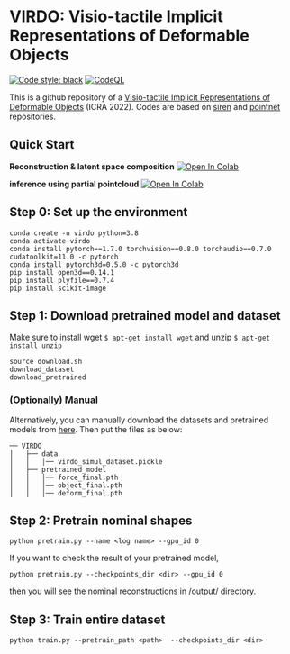 # VIRDO: Visio-tactile Implicit Representations of Deformable Objects 
<a href="https://github.com/psf/black"><img alt="Code style: black" src="https://img.shields.io/badge/code%20style-black-000000.svg"></a>
[![CodeQL](https://github.com/MMintLab/VIRDO/actions/workflows/codeql-analysis.yml/badge.svg)](https://github.com/MMintLab/VIRDO/actions/workflows/codeql-analysis.yml)

This is a github repository of a [Visio-tactile Implicit Representations of Deformable Objects](https://arxiv.org/abs/2202.00868) (ICRA 2022).
Codes are based on [siren](https://github.com/vsitzmann/siren) and [pointnet](https://github.com/charlesq34/pointnet) repositories.

## Quick Start
**Reconstruction & latent space composition** [![Open In Colab](https://colab.research.google.com/assets/colab-badge.svg)](https://colab.research.google.com/drive/15T89qRkZuOFfcHYEa24mlZUuFeni1QqI#scrollTo=izxG2oGAriLK&uniqifier=1)

**inference using partial pointcloud** [![Open In Colab](https://colab.research.google.com/assets/colab-badge.svg)](https://colab.research.google.com/drive/1ZY5LVsKR8qN99C0EeyyqVnsWWg4v6vPN#scrollTo=f53ea8fc)

## Step 0: Set up the environment
```angular2html
conda create -n virdo python=3.8
conda activate virdo
conda install pytorch==1.7.0 torchvision==0.8.0 torchaudio==0.7.0 cudatoolkit=11.0 -c pytorch
conda install pytorch3d=0.5.0 -c pytorch3d
pip install open3d==0.14.1
pip install plyfile==0.7.4
pip install scikit-image
```

## Step 1: Download pretrained model and dataset
Make sure to install wget ```$ apt-get install wget``` and unzip ```$ apt-get install unzip```

```angular2html
source download.sh
download_dataset
download_pretrained
```
### (Optionally) Manual
Alternatively, you can manually download the datasets and pretrained models from [here](https://www.dropbox.com/sh/4gnme6f0srhnk23/AAABlA6n8cfyo-GsaiDEqLoba?dl=0). Then put the files as below:
```
── VIRDO
│   ├── data
│   │   │── virdo_simul_dataset.pickle
│   ├── pretrained_model
│   │   │── force_final.pth
│   │   │── object_final.pth
│   │   │── deform_final.pth

```

## Step 2: Pretrain nominal shapes
```
python pretrain.py --name <log name> --gpu_id 0
```
If you want to check the result of your pretrained model, 
```
python pretrain.py --checkpoints_dir <dir> --gpu_id 0
```

then you will see the nominal reconstructions in /output/ directory.


## Step 3: Train entire dataset
```angular2html
python train.py --pretrain_path <path>  --checkpoints_dir <dir>
```
